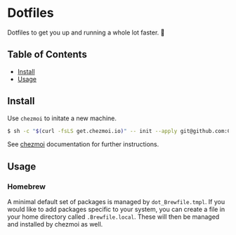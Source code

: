 # Dotfiles

Dotfiles to get you up and running a whole lot faster. 🚀

## Table of Contents

* [Install](#install)
* [Usage](#usage)

## Install

Use `chezmoi` to initate a new machine.

```bash
$ sh -c "$(curl -fsLS get.chezmoi.io)" -- init --apply git@github.com:CapiMoney/dotfiles.git
```

See [chezmoi](https://chezmoi.io/) documentation for further instructions.

## Usage

### Homebrew

A minimal default set of packages is managed by `dot_Brewfile.tmpl`. If you would like to add packages specific to your system, you can create a file in your home directory called `.Brewfile.local`. These will then be managed and installed by chezmoi as well.

